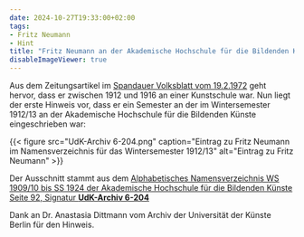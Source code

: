 ```yaml
---
date: 2024-10-27T19:33:00+02:00
tags:
- Fritz Neumann
- Hint
title: "Fritz Neumann an der Akademische Hochschule für die Bildenden Künste"
disableImageViewer: true
---
```


Aus dem Zeitungsartikel im [Spandauer Volksblatt vom 19.2.1972](/post/fritz-neumann-spandauer-volksblatt-19-2-1972/) geht hervor, dass er zwischen 1912 und 1916 an einer Kunstschule war. Nun liegt der erste Hinweis vor, dass er ein Semester an der im Wintersemester 1912/13 an der Akademische Hochschule für die Bildenden Künste eingeschrieben war:

{{< figure src="UdK-Archiv 6-204.png" caption="Eintrag zu Fritz Neumann im Namensverzeichnis für das Wintersemester 1912/13" alt="Eintrag zu Fritz Neumann" >}}

Der Ausschnitt stammt aus dem [Alphabetisches Namensverzeichnis WS 1909/10 bis SS 1924 der Akademische Hochschule für die Bildenden Künste Seite 92, Signatur **UdK-Archiv 6-204**](https://www.udk-berlin.de/fileadmin/2_dezentral/FR_Universitaetsarchiv/PDFs/006_Alphabet._Namensverzeichnisse/WS_1909_10_-_SS_1924_01.pdf#page=92)

Dank an Dr. Anastasia Dittmann vom Archiv der Universität der Künste Berlin für den Hinweis.
